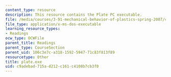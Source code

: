 ```yaml
---
content_type: resource
description: This resource contains the Plate PC executable.
file: /media/courses/3-91-mechanical-behavior-of-plastics-spring-2007/c9adebad715ad212c161c4108b7cb3f0_plate.exe
file_type: application/x-ms-dos-executable
learning_resource_types:
- Readings
ocw_type: OCWFile
parent_title: Readings
parent_type: CourseSection
parent_uid: 106c3e7c-a318-1592-5947-71c83f813f89
resourcetype: Other
title: plate.exe
uid: c9adebad-715a-d212-c161-c4108b7cb3f0
---
```

